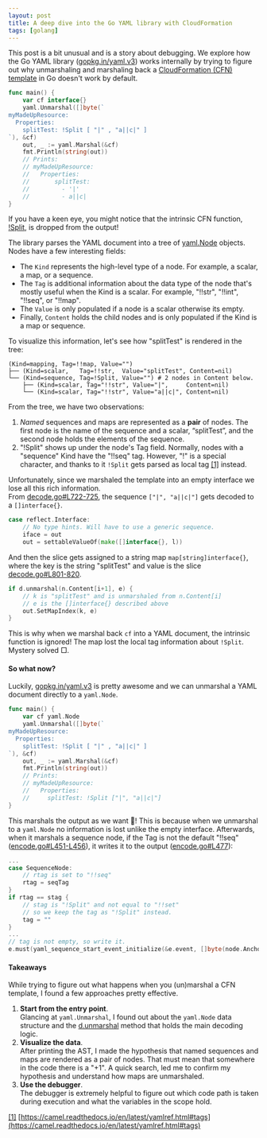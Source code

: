 ```yaml
---
layout: post
title: A deep dive into the Go YAML library with CloudFormation
tags: [golang]
---
```


This post is a bit unusual and is a story about debugging. We explore how the Go YAML library ([gopkg.in/yaml.v3](http://gopkg.in/yaml.v3)) works internally by trying to figure out why unmarshaling and marshaling back a [CloudFormation (CFN) template](https://docs.aws.amazon.com/AWSCloudFormation/latest/UserGuide/template-anatomy.html) in Go doesn't work by default.

```go
func main() {
	var cf interface{}
	yaml.Unmarshal([]byte(`
myMadeUpResource:
  Properties:
    splitTest: !Split [ "|" , "a||c|" ]
`), &cf)
	out, _ := yaml.Marshal(&cf)
	fmt.Println(string(out))
	// Prints:
	// myMadeUpResource:
	//   Properties:
	//       splitTest:
	//         - '|'
	//         - a||c|
}
```
If you have a keen eye, you might notice that the intrinsic CFN function, [!Split](https://docs.aws.amazon.com/AWSCloudFormation/latest/UserGuide/intrinsic-function-reference-split.html), is dropped from the output! 

The library parses the YAML document into a tree of [yaml.Node](https://github.com/go-yaml/yaml/blob/2ff61e1afc866138abf1a8adf3cc89721090ac31/yaml.go#L348-L392) objects. Nodes have a few interesting fields:
* The `Kind` represents the high-level type of a node. For example, a scalar, a map, or a sequence.   
* The `Tag` is additional information about the data type of the node that's mostly useful when the Kind is a scalar. For example, "!!str", "!!int", "!!seq", or "!!map".  
* The `Value` is only populated if a node is a scalar otherwise its empty. 
* Finally, `Content` holds the child nodes and is only populated if the Kind is a map or sequence.

To visualize this information, let's see how "splitTest" is rendered in the tree:

```
(Kind=mapping, Tag=!!map, Value="")
├── (Kind=scalar,   Tag=!!str,  Value="splitTest", Content=nil)
└── (Kind=sequence, Tag=!Split, Value="") # 2 nodes in Content below.
    ├── (Kind=scalar, Tag="!!str", Value="|",     Content=nil)
    └── (Kind=scalar, Tag="!!str", Value="a||c|", Content=nil) 
```
From the tree, we have two observations:
1. _Named_ sequences and maps are represented as a **pair** of nodes. The first node is the name of the sequence and a scalar, “splitTest”, and the second node holds the elements of the sequence.
2. "!Split" shows up under the node's Tag field. Normally, nodes with a "sequence" Kind have the "!!seq" tag. However, "!" is a special character, and thanks to it `!Split` gets parsed as local tag [[1]](#1) instead.

Unfortunately, since we marshaled the template into an empty interface we lose all this rich information.  
From [decode.go#L722-725](https://github.com/go-yaml/yaml/blob/2ff61e1afc866138abf1a8adf3cc89721090ac31/decode.go#L722-L725), the sequence `["|", "a||c|"]` gets decoded to a `[]interface{}`.
```go
case reflect.Interface:
	// No type hints. Will have to use a generic sequence.
	iface = out
	out = settableValueOf(make([]interface{}, l))
```
And then the slice gets assigned to a string map `map[string]interface{}`, where the key is the string "splitTest" and value is the slice [decode.go#L801-820](https://github.com/go-yaml/yaml/blob/2ff61e1afc866138abf1a8adf3cc89721090ac31/decode.go#L801-L820).
```go
if d.unmarshal(n.Content[i+1], e) {
	// k is "splitTest" and is unmarshaled from n.Content[i]
	// e is the []interface{} described above
	out.SetMapIndex(k, e) 
}
```

This is why when we marshal back `cf` into a YAML document, the intrinsic function is ignored! The map lost the local tag information about `!Split`. Mystery solved □.

#### So what now?
Luckily, [gopkg.in/yaml.v3](http://gopkg.in/yaml.v3) is pretty awesome and we can unmarshal a YAML document directly to a `yaml.Node`.
```go
func main() {
	var cf yaml.Node
	yaml.Unmarshal([]byte(`
myMadeUpResource:
  Properties:
    splitTest: !Split [ "|" , "a||c|" ]
`), &cf)
	out, _ := yaml.Marshal(&cf)
	fmt.Println(string(out))
	// Prints:
	// myMadeUpResource:
	//   Properties:
	//     splitTest: !Split ["|", "a||c|"]
}
```
This marshals the output as we want 🙌! This is because when we unmarshal to a `yaml.Node` no information is lost unlike the empty interface. Afterwards, when it marshals a sequence node, if the Tag is not the default "!!seq" ([encode.go#L451-L456](https://github.com/go-yaml/yaml/blob/2ff61e1afc866138abf1a8adf3cc89721090ac31/encode.go#L451-L456)), it writes it to the output ([encode.go#L477](https://github.com/go-yaml/yaml/blob/2ff61e1afc866138abf1a8adf3cc89721090ac31/encode.go#L477)):
```go
...
case SequenceNode:
	// rtag is set to "!!seq"
	rtag = seqTag 
}
if rtag == stag { 
	// stag is "!Split" and not equal to "!!set" 
	// so we keep the tag as "!Split" instead.
	tag = ""
}
...
// tag is not empty, so write it.
e.must(yaml_sequence_start_event_initialize(&e.event, []byte(node.Anchor), []byte(tag), tag == "", style))
```

#### Takeaways
While trying to figure out what happens when you (un)marshal a CFN template,
I found a few approaches pretty effective.

1. **Start from the entry point**.  
   Glancing at `yaml.Unmarshal`, I found out about the `yaml.Node` data structure and the
	 [d.unmarshal](https://github.com/go-yaml/yaml/blob/2ff61e1afc866138abf1a8adf3cc89721090ac31/decode.go#L475) method that holds the main decoding logic.
2. **Visualize the data**.  
   After printing the AST, I made the hypothesis that named sequences and maps are rendered as a pair of nodes.
	 That must mean that somewhere in the code there is a "+1". A quick search, led me to confirm my
	 hypothesis and understand how maps are unmarshaled.
3. **Use the debugger**.  
   The debugger is extremely helpful to figure out which code path is taken during execution and what the variables in the scope hold.

<span id="1">[[1]](#1)</span> [https://camel.readthedocs.io/en/latest/yamlref.html#tags](https://camel.readthedocs.io/en/latest/yamlref.html#tags)